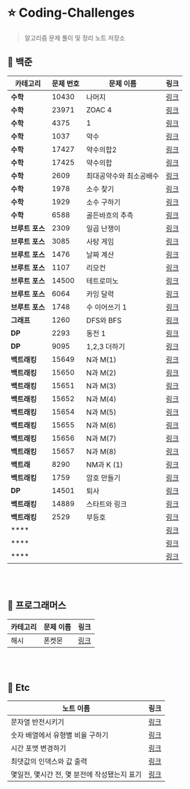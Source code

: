# ⭐ Coding-Challenges
> 알고리즘 문제 풀이 및 정리 노트 저장소 

## 📌 백준 

| 카테고리 | 문제 번호 | 문제 이름 | 링크 |
| --- | --- | --- | --- |
| **수학** | 10430 | 나머지 | [링크](https://github.com/M1nKyu/Coding-Challenges/blob/main/Baekjoon/%EC%88%98%ED%95%99/10430%EB%B2%88%20(%EB%82%98%EB%A8%B8%EC%A7%80).md) |
| **수학** | 23971 | ZOAC 4 | [링크](https://github.com/M1nKyu/Coding-Challenges/blob/main/Baekjoon/%EC%88%98%ED%95%99/23971%EB%B2%88%20(ZOAC%204).md) |
| **수학** | 4375 | 1 | [링크](https://github.com/M1nKyu/Coding-Challenges/blob/main/Baekjoon/%EC%88%98%ED%95%99/4375%EB%B2%88%20(1).md) |
| **수학** | 1037 | 약수 | [링크](https://github.com/M1nKyu/Coding-Challenges/blob/main/Baekjoon/%EC%88%98%ED%95%99/1037%EB%B2%88%20(%EC%95%BD%EC%88%98).md) |
| **수학** | 17427 | 약수의합2 | [링크](https://github.com/M1nKyu/Coding-Challenges/blob/main/Baekjoon/%EC%88%98%ED%95%99/17427%EB%B2%88%20(%EC%95%BD%EC%88%98%EC%9D%98%20%ED%95%A9%202).md) |
| **수학** | 17425 | 약수의합 | [링크](https://github.com/M1nKyu/Coding-Challenges/blob/main/Baekjoon/%EC%88%98%ED%95%99/17425%EB%B2%88%20(%EC%95%BD%EC%88%98%EC%9D%98%20%ED%95%A9).md) |
| **수학** | 2609 | 최대공약수와 최소공배수 | [링크](https://github.com/M1nKyu/Coding-Challenges/blob/main/Baekjoon/%EC%88%98%ED%95%99/2609%EB%B2%88%20(%EC%B5%9C%EB%8C%80%EA%B3%B5%EC%95%BD%EC%88%98%EC%99%80%20%EC%B5%9C%EB%8C%80%EA%B3%B5%EB%B0%B0%EC%88%98)%20%E2%98%85.md) |
| **수학** | 1978 | 소수 찾기 | [링크](https://github.com/M1nKyu/Coding-Challenges/blob/main/Baekjoon/%EC%88%98%ED%95%99/1978%EB%B2%88%20(%EC%86%8C%EC%88%98%20%EC%B0%BE%EA%B8%B0).md) |
| **수학** | 1929 | 소수 구하기 | [링크](https://github.com/M1nKyu/Coding-Challenges/blob/main/Baekjoon/%EC%88%98%ED%95%99/1929%EB%B2%88%20(%EC%86%8C%EC%88%98%20%EA%B5%AC%ED%95%98%EA%B8%B0).md) |
| **수학** | 6588 | 골든바흐의 추측 | [링크](https://github.com/M1nKyu/Coding-Challenges/blob/main/Baekjoon/%EC%88%98%ED%95%99/6588%EB%B2%88%20(%EA%B3%A8%EB%93%A0%EB%B0%94%ED%9D%90%EC%9D%98%20%EC%B6%94%EC%B8%A1).md) |
| **브루트 포스** | 2309 | 일곱 난쟁이 | [링크](https://github.com/M1nKyu/Coding-Challenges/blob/main/Baekjoon/%EB%B8%8C%EB%A3%A8%ED%8A%B8%ED%8F%AC%EC%8A%A4/2309%EB%B2%88%20(%EC%9D%BC%EA%B3%B1%20%EB%82%9C%EC%9F%81%EC%9D%B4).md) |
| **브루트 포스** | 3085 | 사탕 게임 | [링크](https://github.com/M1nKyu/Coding-Challenges/blob/main/Baekjoon/%EB%B8%8C%EB%A3%A8%ED%8A%B8%ED%8F%AC%EC%8A%A4/3085%EB%B2%88%20(%EC%82%AC%ED%83%95%20%EA%B2%8C%EC%9E%84).md) |
| **브루트 포스** | 1476 | 날짜 계산 | [링크](https://github.com/M1nKyu/Coding-Challenges/blob/main/Baekjoon/%EB%B8%8C%EB%A3%A8%ED%8A%B8%ED%8F%AC%EC%8A%A4/1476%EB%B2%88%20(%EB%82%A0%EC%A7%9C%20%EA%B3%84%EC%82%B0).md) |
| **브루트 포스** | 1107 | 리모컨 | [링크](https://github.com/M1nKyu/Coding-Challenges/blob/main/Baekjoon/%EB%B8%8C%EB%A3%A8%ED%8A%B8%ED%8F%AC%EC%8A%A4/1107%EB%B2%88%20(%EB%A6%AC%EB%AA%A8%EC%BB%A8).md) |
| **브루트 포스** | 14500 | 테트로미노 | [링크](https://github.com/M1nKyu/Coding-Challenges/blob/main/Baekjoon/%EB%B8%8C%EB%A3%A8%ED%8A%B8%ED%8F%AC%EC%8A%A4/14500%EB%B2%88%20(%ED%85%8C%ED%8A%B8%EB%A1%9C%EB%AF%B8%EB%85%B8)%20%E2%98%85%E2%98%85.md) |
| **브루트 포스** | 6064 | 카잉 달력 | [링크](https://github.com/M1nKyu/Coding-Challenges/blob/main/Baekjoon/%EB%B8%8C%EB%A3%A8%ED%8A%B8%ED%8F%AC%EC%8A%A4/6064%EB%B2%88%20(%EC%B9%B4%EC%9E%89%20%EB%8B%AC%EB%A0%A5)%20%E2%98%85.md) |
| **브루트 포스** | 1748 | 수 이어쓰기 1 | [링크](https://github.com/M1nKyu/Coding-Challenges/blob/main/Baekjoon/%EB%B8%8C%EB%A3%A8%ED%8A%B8%ED%8F%AC%EC%8A%A4/1748%EB%B2%88%20(%EC%88%98%20%EC%9D%B4%EC%96%B4%20%EC%93%B0%EA%B8%B01).md) |
| **그래프** | 1260 | DFS와 BFS | [링크](https://github.com/M1nKyu/Coding-Challenges/blob/main/Baekjoon/%EB%8B%A4%EC%9D%B4%EB%82%98%EB%AF%B9%20%ED%94%84%EB%A1%9C%EA%B7%B8%EB%9E%98%EB%B0%8D/2293%EB%B2%88%20(%EB%8F%99%EC%A0%84%201).md) |
| **DP** | 2293 | 동전 1 | [링크](https://github.com/M1nKyu/Coding-Challenges/blob/main/Baekjoon/%EB%8B%A4%EC%9D%B4%EB%82%98%EB%AF%B9%20%ED%94%84%EB%A1%9C%EA%B7%B8%EB%9E%98%EB%B0%8D/2293%EB%B2%88%20(%EB%8F%99%EC%A0%84%201).md) |
| **DP** | 9095 | 1,2,3 더하기 | [링크](https://github.com/M1nKyu/Coding-Challenges/blob/main/Baekjoon/%EB%8B%A4%EC%9D%B4%EB%82%98%EB%AF%B9%20%ED%94%84%EB%A1%9C%EA%B7%B8%EB%9E%98%EB%B0%8D/9095%EB%B2%88%20(1%2C%202%2C%203%20%EB%8D%94%ED%95%98%EA%B8%B0)%20%E2%98%85.md) |
| **백트래킹** | 15649 | N과 M(1) | [링크](https://github.com/M1nKyu/Coding-Challenges/blob/main/Baekjoon/%EB%B0%B1%ED%8A%B8%EB%9E%98%ED%82%B9/15649%EB%B2%88%20(N%EA%B3%BCM%20(1))%20%E2%98%85.md) |
| **백트래킹** | 15650 | N과 M(2) | [링크](https://github.com/M1nKyu/Coding-Challenges/blob/main/Baekjoon/%EB%B0%B1%ED%8A%B8%EB%9E%98%ED%82%B9/15650%EB%B2%88%20(N%EA%B3%BC%20M(2))%20%E2%98%85.md) |
| **백트래킹** | 15651 | N과 M(3) | [링크](https://github.com/M1nKyu/Coding-Challenges/blob/main/Baekjoon/%EB%B0%B1%ED%8A%B8%EB%9E%98%ED%82%B9/15651%EB%B2%88%20(N%EA%B3%BC%20M(3)).md) |
| **백트래킹** | 15652 | N과 M(4) | [링크](https://github.com/M1nKyu/Coding-Challenges/blob/main/Baekjoon/%EB%B0%B1%ED%8A%B8%EB%9E%98%ED%82%B9/15652%EB%B2%88%20(N%EA%B3%BC%20M(4)).md) |
| **백트래킹** | 15654 | N과 M(5) | [링크](https://github.com/M1nKyu/Coding-Challenges/blob/main/Baekjoon/%EB%B0%B1%ED%8A%B8%EB%9E%98%ED%82%B9/15654%EB%B2%88%20(N%EA%B3%BC%20M(5)).md) |
| **백트래킹** | 15655 | N과 M(6) | [링크](https://github.com/M1nKyu/Coding-Challenges/blob/main/Baekjoon/%EB%B0%B1%ED%8A%B8%EB%9E%98%ED%82%B9/15655%EB%B2%88%20(N%EA%B3%BC%20M(6)).md) |
| **백트래킹** | 15656 | N과 M(7) | [링크](https://github.com/M1nKyu/Coding-Challenges/blob/main/Baekjoon/%EB%B0%B1%ED%8A%B8%EB%9E%98%ED%82%B9/15656%EB%B2%88%20(N%EA%B3%BC%20M(7)).md) |
| **백트래킹** | 15657 | N과 M(8) | [링크](https://github.com/M1nKyu/Coding-Challenges/blob/main/Baekjoon/%EB%B0%B1%ED%8A%B8%EB%9E%98%ED%82%B9/15657%EB%B2%88%20(N%EA%B3%BC%20M(8)).md) |
| **백트래** | 8290 | NM과 K (1) | [링크](https://github.com/M1nKyu/Coding-Challenges/blob/main/Baekjoon/%EB%B0%B1%ED%8A%B8%EB%9E%98%ED%82%B9/18290%EB%B2%88%20(NM%EA%B3%BC%20K%20(1))%20%E2%98%85%E2%98%85%E2%98%85.md) |
| **백트래킹** | 1759 | 암호 만들기 | [링크](https://github.com/M1nKyu/Coding-Challenges/blob/main/Baekjoon/%EB%B0%B1%ED%8A%B8%EB%9E%98%ED%82%B9/1759%EB%B2%88%20(%EC%95%94%ED%98%B8%20%EB%A7%8C%EB%93%A4%EA%B8%B0).md) |
| **DP** | 14501 | 퇴사 | [링크](https://github.com/M1nKyu/Coding-Challenges/blob/main/Baekjoon/%EB%8B%A4%EC%9D%B4%EB%82%98%EB%AF%B9%20%ED%94%84%EB%A1%9C%EA%B7%B8%EB%9E%98%EB%B0%8D/14501%EB%B2%88%20(%ED%87%B4%EC%82%AC)%20%E2%98%85%E2%98%85.md) |
| **백트래킹** | 14889 | 스타트와 링크 | [링크](https://github.com/M1nKyu/Coding-Challenges/blob/main/Baekjoon/%EB%B0%B1%ED%8A%B8%EB%9E%98%ED%82%B9/14889%EB%B2%88%20(%EC%8A%A4%ED%83%80%ED%8A%B8%EC%99%80%20%EB%A7%81%ED%81%AC).md) |
| **백트래킹** | 2529 | 부등호 | [링크](https://github.com/M1nKyu/Coding-Challenges/blob/main/Baekjoon/%EB%B0%B1%ED%8A%B8%EB%9E%98%ED%82%B9/2529%EB%B2%88%20(%EB%B6%80%EB%93%B1%ED%98%B8).md) |
| **** |  |  | [링크]() |
| **** |  |  | [링크]() |
| **** |  |  | [링크]() |



<br><br>

## 📌 프로그래머스
| 카테고리 | 문제 이름 | 링크 |
| --- | --- | --- |
|해시|폰켓몬|[링크](https://github.com/M1nKyu/Coding-Challenges/blob/main/Programmers/%ED%8F%B0%EC%BC%93%EB%AA%AC.md)|

<br><br>

## 📌 Etc
| 노트 이름 | 링크 |
|---|---|
|문자열 반전시키기|[링크](https://github.com/M1nKyu/Coding-Challenges/blob/main/Etc/%EB%AC%B8%EC%9E%90%EC%97%B4%20%EB%B0%98%EC%A0%84%20%EC%8B%9C%ED%82%A4%EA%B8%B0.md)|
|숫자 배열에서 유형별 비율 구하기|[링크](https://github.com/M1nKyu/Coding-Challenges/blob/main/Etc/%EC%88%AB%EC%9E%90%20%EB%B0%B0%EC%97%B4%EC%97%90%EC%84%9C%20%EC%9C%A0%ED%98%95%EB%B3%84%20%EB%B9%84%EC%9C%A8%20%EA%B5%AC%ED%95%98%EA%B8%B0.md)|
|시간 포맷 변경하기|[링크](https://github.com/M1nKyu/Coding-Challenges/blob/main/Etc/%EC%8B%9C%EA%B0%84%20%ED%8F%AC%EB%A7%B7%20%EB%B3%80%EA%B2%BD%ED%95%98%EA%B8%B0.md)|
|최댓값의 인덱스와 값 출력|[링크](https://github.com/M1nKyu/Coding-Challenges/blob/main/Etc/%EC%A0%95%EC%88%98%20%EB%B0%B0%EC%97%B4%EC%97%90%EC%84%9C%20%EC%B5%9C%EB%8C%93%EA%B0%92%EC%9D%98%20%EC%9D%B8%EB%8D%B1%EC%8A%A4%EC%99%80%20%EA%B0%92%20%EC%B6%9C%EB%A0%A5.md)|
|몇일전, 몇시간 전, 몇 분전에 작성됐는지 표기|[링크](https://github.com/M1nKyu/Coding-Challenges/blob/main/Etc/%EB%AA%87%EC%8B%9C%EA%B0%84%20%EC%A0%84%EC%97%90%20%EC%9E%91%EC%84%B1%EB%90%90%EB%8A%94%EC%A7%80%20%ED%91%9C%EA%B8%B0%ED%95%98%EB%8A%94%20%EA%B8%B0%EB%8A%A5%20%E2%98%85.md)|




